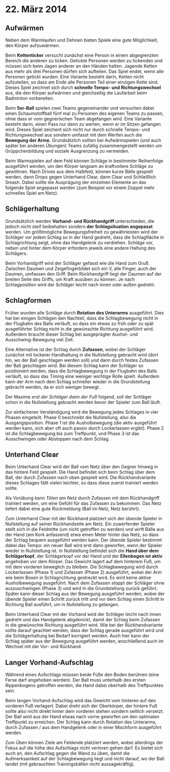 # 22. März 2014

## Aufwärmen

Neben dem Warmlaufen und Dehnen bieten Spiele eine gute Möglichkeit,
den Körper aufzuwärmen. 

Beim __Kettenticker__ versucht zunächst eine Person in einem
abgegrenzten Bereich die anderen zu ticken. Getickte Personen werden
zu tickenden und müssen sich beim Jagen anderer an den Händen halten.
Jagende Ketten aus mehr als drei Personen dürfen sich aufteilen. Das
Spiel endet, wenn alle Personen getickt wurden. Eine Variante besteht
darin, Ketten nicht aufzuteilen, so dass am Ende alle Personen Teil
einer einzigen Kette sind. Dieses Spiel zeichnet sich durch __schnelle
Tempo- und Richtungswechsel__ aus, die den Körper aufwärmen und
gleichzeitig die Laufarbeit beim Badminton vorbereiten.

Beim __5er-Ball__ spielen zwei Teams gegeneinander und versuchen dabei
einen Schaumstoffball fünf mal zu Personen des eigenen Teams zu
passen, ohne dass er vom gegnerischen Team abgefangen wird. Eine
Variante besteht darin, einen Pass nur dann zu werten, wenn er im
Sitzen gefangen wird. Dieses Spiel zeichent sich nicht nur durch
schnelle Tempo- und Richtungswechsel aus sondern umfasst mit dem
Werfen auch die __Bewegung der Arme__. Grundsätzlich sollten bei
Aufwärmspielen (und auch später bei anderen Übungen) Teams zufallig
zusammengestellt werden um Grüppchenbildung und soziale Ausgrenzung zu
vermeiden.

Beim Warmspielen auf dem Feld können Schläge in bestimmter Reihenfolge
ausgeführt werden, um den Körper langsam an kraftvollere Schläge zu
gewöhnen. Nach Drives aus dem Halbfeld, können kurze Bälle gespielt
werden, dann Drops gegen Unterhand Clear, dann Clear und Schließlich
Smash. Dabei sollte die Ausprägung der einzelnen Elemente an das
folgende Spiel angepasst werden (zum Beispiel vor einem Doppel mehr
schnelles Spiel am Netz).

## Schlägerhaltung

Grundsätzlich werden __Vorhand- und Rückhandgriff__ unterschieden, die
jedoch nicht steif beibehalten sondern __der Schlagsituation
angepasst__ werden. Um größtmögliche Bewegungsfreiheit zu
gewährleisten wird der Schläger vor jedem Schlag so in der Hand
gedreht, dass die Schlagfläche in Schlagrichtung zeigt, ohne das
Handgelenk zu verdrehen. Schläge vor, neben und hinter dem Körper
erfordern jeweils eine andere Haltung des Schlägers.

Beim Vorhandgriff wird der Schläger gefasst wie die Hand zum Gruß.
Zwischen Daumen und Zeigefingerbildet sich ein V, alle Finger, auch
der Daumen, umfassen den Griff. Beim Rückhandgriff liegt der Daumen
auf der breiten Seite des Griffs, um Kraft ausüben zu können. Je nach
Schlagposition wird der Schläger leicht nach innen oder außen gedreht.

## Schlagformen

Früher wurden alle Schläge durch __Rotation des Unterarms__
ausgeführt. Dies hat bei einigen Schlägen den Nachteil, dass die
Schlagbewegung nicht in der Flugbahn des Balls verläuft, so dass ein
etwas zu früh oder zu spät ausgeführter Schlag nicht in die gewünschte
Richtung ausgeführt wird. Außerdem braucht dieser Schlag bei
ausgeprägter Aushol- und Ausschwing-Bewegung viel Zeit.

Eine Alternative ist der Schlag durch __Zufassen__, wobei der Schläger
zunächst mit lockerer Handhaltung in die Nullstellung gebracht wird
(dort hin, wo der Ball geschlagen werden soll) und dann durch festes
Zufassen der Ball geschlagen wird. Bei diesem Schlag kann der Schläger
so positioniert werden, dass die Schlagbewegung in der Flugbahn des
Balls verläuft, so dass das Timing eine weniger wichtige Rolle spielt.
Außerdem kann der Arm nach dem Schlag schneller wieder in die
Grundstellung gebracht werden, da er sich weniger bewegt.

Der Maxime *erst der Schläger dann der Fuß* folgend, soll der Schläger
schon in die Nullstellung gebracht werden bevor der Spieler zum Ball
läuft.

Zur einfacheren Verständigung wird die Bewegung jedes Schlages in vier
Phasen eingeteilt. Phase 0 beschreibt die Nullstellung, also die
Ausgangsposition. Phase 1 ist die Ausholbewegung (die aktiv ausgeführt
werden kann, sich aber oft auch passiv durch Lockerlassen ergibt).
Phase 2 ist die Schlagbewegung bis zum Treffpunkt, und Phase 3 ist das
Ausschwingen oder Abstoppen nach dem Schlag.

## Unterhand Clear

Beim Unterhand Clear wird der Ball vom Netz über den Gegner hinweg in
das hintere Feld gespielt. Die Hand befindet sich beim Schlag über dem
Ball, der durch Zufassen nach oben gespielt wird. Die Rückhandvariante
dieses Schlages fällt vielen leichter, so dass diese zuerst trainiert
werden sollte.

Als Vorübung kann *Töten am Netz* durch Zufassen mit dem Rückhandgriff
trainiert werden, um eine Gefühl für das Zufassen zu bekommen. Das
Netz liefert dabei eine gute Rückmeldung (Ball im Netz, Netz berührt).

Zum Unterhand Clear mit der Rückhand platziert sich der übende Spieler
in Nullstellung auf seiner Rückhandseite am Netz. Ein zuwerfender
Spieler stellt sich in die Feldmitte (um nicht getroffen zu werden)
und wirft Bälle aus der Hand (am Kork anfassend) etwa einen Meter
hinter das Netz, so dass der Schlag bequem ausgeführt werden kann. Der
übende Spieler bestimmt dabei das Tempo: ein neuer Ball wird erst dann
geworfen, wenn der Spieler wieder in Nullstellung ist. In Nullstellung
befindet sich die __Hand über dem Schlägerkopf__, der Schlägerkopf vor
der Hand und der __Ellenbogen ist aktiv__ angehoben vor dem Körper.
Das Gewicht lagert auf dem hinterem Fuß, um mit dem vorderen beweglich
zu bleiben. Die Schlagbewegung wird durch Lockerlassen (Phase 1) und
Zufassen (Phase 2) ausgeführt, wobei der Arm wie beim Boxen in
Schlagrichtung gestreckt wird. Es wird keine aktive Ausholbewegung
ausgeführt. Nach dem Zufassen stoppt der Schläger ohne auszuschwingen
(Phase 3) und wird in die Grundstellung zurück geführt. Später kann
dieser Schlag aus der Bewegung ausgeführt werden, wobei der übende
Spieler einen Schritt zurück tritt und vor dem Schlag einen Schritt in
Richtung Ball ausführt, um in Nullstellung zu gelangen.

Beim Unterhand Clear mit der Vorhand wird der Schläger leicht nach
innen gedreht und das Handgelenk abgeknickt, damit der Schlag beim
Zufassen in die gewünschte Richtung ausgeführt wird. Wie bei der
Rückhandvariante sollte darauf geachtet werden, dass der Schlag gerade
ausgeführt wird und die Schlägerhaltung bei Bedarf korrigiert werden.
Auch hier kann der Schlag später aus der Bewegung ausgeführt werden,
anschließend auch im Wechsel mit der Vor- und Rückhand.

## Langer Vorhand-Aufschlag

Während eines Aufschlags müssen beide Füße den Boden berühren (eine
Ferse darf angehoben werden). Der Ball muss unterhalb des ersten
Rippenbogens getroffen werden, die Hand dabei oberhalb des
Treffpunktes sein.

Beim langen Vorhand-Aufschlag wird das Gewicht vom hinteren auf den
vorderen Fuß verlagert. Dabei dreht sich der Oberkörper, der hintere
Fuß sollte also nicht direkt hinter dem vorderen stehen sondern
seitlich versetzt. Der Ball wird aus der Hand etwas nach vorne
geworfen um den optimalen Treffpunkt zu erreichen. Der Schlag kann
durch Rotation des Unterarms, durch Zufassen / aus dem Handgelenk oder
in einer Mischform ausgeführt werden.

Zum Üben können Ziele am Feldende platziert werden, wobei allerdings
der Fokus auf die höhe des Aufschlags nicht verloren gehen darf. Es
bietet sich auch an, den Aufschlag gegen die Wand zu üben, damit die
Aufmerksamkeit auf der Schlagbewegung liegt und nicht darauf, wo der
Ball landet (mit gebrauchten Trainingsbällen nicht aussagekräftig).

